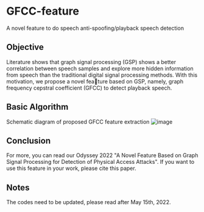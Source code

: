 # GFCC-feature
A novel feature to do speech anti-spoofing/playback speech detection

Objective
--------------------------------------------
Literature shows that graph signal processing (GSP) shows a better correlation between speech samples and explore more hidden information from speech than the traditional digital signal processing methods. With this motivation, we propose a novel feature based on GSP, namely, graph frequency cepstral coefficient
(GFCC) to detect playback speech. 

Basic Algorithm
-------------------------------------------------
Schematic diagram of proposed GFCC feature extraction
![image](https://user-images.githubusercontent.com/104196800/164699194-bc6bec16-5341-4688-9d83-ffe9ee16e712.png)

Conclusion
---------------------------------
For more, you can read our Odyssey 2022 "A Novel Feature Based on Graph Signal Processing for Detection of Physical Access Attacks".
If you want to use this feature in your work, please cite this paper.

Notes
----------------------------------
The codes need to be updated, please read after May 15th, 2022.


